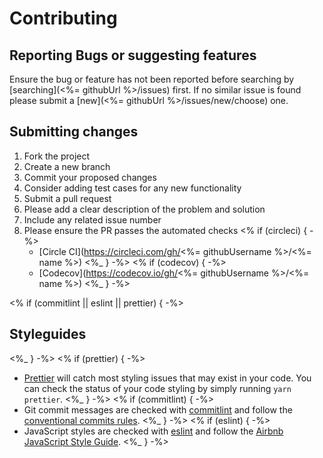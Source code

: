 # Contributing

## Reporting Bugs or suggesting features

Ensure the bug or feature has not been reported before searching by [searching](<%= githubUrl %>/issues) first. If no similar issue is found please submit a [new](<%= githubUrl %>/issues/new/choose) one.

## Submitting changes

<!-- prettier-ignore-start -->
1. Fork the project
2. Create a new branch
3. Commit your proposed changes
4. Consider adding test cases for any new functionality
5. Submit a pull request
6. Please add a clear description of the problem and solution
7. Include any related issue number
8. Please ensure the PR passes the automated checks
<% if (circleci) { -%>
   - [Circle CI](https://circleci.com/gh/<%= githubUsername %>/<%= name %>)
<%_ } -%>
<% if (codecov) { -%>
   - [Codecov](https://codecov.io/gh/<%= githubUsername %>/<%= name %>)
<%_ } -%>

<% if (commitlint || eslint || prettier) { -%>
## Styleguides

<%_ } -%>
<% if (prettier) { -%>
- [Prettier](https://prettier.io) will catch most styling issues that may exist in your code. You can check the status of your code styling by simply running `yarn prettier`.
<%_ } -%>
<% if (commitlint) { -%>
- Git commit messages are checked with [commitlint](https://github.com/marionebl/commitlint) and follow the [conventional commits rules](https://github.com/marionebl/commitlint/tree/master/@commitlint/config-conventional#rules).
<%_ } -%>
<% if (eslint) { -%>
- JavaScript styles are checked with [eslint](https://eslint.org/) and follow the [Airbnb JavaScript Style Guide](https://github.com/airbnb/javascript).
<%_ } -%>

<!-- prettier-ignore-end -->
